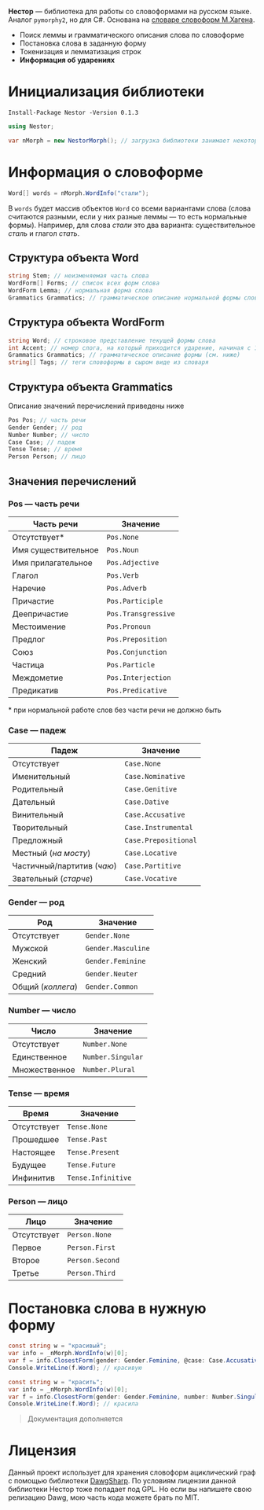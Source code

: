 **Нестор** — библиотека для работы со словоформами на русском языке. Аналог `pymorphy2`, но для C#. Основана на [словаре словоформ М.Хагена](http://www.speakrus.ru/dict/).
* Поиск леммы и грамматического описания слова по словоформе
* Постановка слова в заданную форму
* Токенизация и лемматизация строк
* **Информация об ударениях**

# Инициализация библиотеки
`Install-Package Nestor -Version 0.1.3`
```cs
using Nestor;

var nMorph = new NestorMorph(); // загрузка библиотеки занимает некоторое время
```

# Информация о словоформе
```cs
Word[] words = nMorph.WordInfo("стали");
```
В `words` будет массив объектов `Word` со всеми вариантами слова (слова считаются разными, если у них разные леммы — то есть нормальные формы). Например, для слова *стали* это два варианта: существительное *сталь* и глагол *стать*.

## Структура объекта Word
```cs
string Stem; // неизменяемая часть слова
WordForm[] Forms; // список всех форм слова
WordForm Lemma; // нормальная форма слова
Grammatics Grammatics; // грамматическое описание нормальной формы слова (см. ниже)
```

## Структура объекта WordForm
```cs
string Word; // строковое представление текущей формы слова
int Accent; // номер слога, на который приходится ударение, начиная с 1
Grammatics Grammatics; // грамматическое описание формы (см. ниже)
string[] Tags; // теги словоформы в сыром виде из словаря
```

## Структура объекта Grammatics
Описание значений перечислений приведены ниже
```cs
Pos Pos; // часть речи
Gender Gender; // род
Number Number; // число
Case Case; // падеж
Tense Tense; // время
Person Person; // лицо
```

## Значения перечислений
### Pos — часть речи
|Часть речи|Значение|
|--|--|
|Отсутствует*|`Pos.None`|
|Имя существительное|`Pos.Noun`|
|Имя прилагательное|`Pos.Adjective`|
|Глагол|`Pos.Verb`|
|Наречие|`Pos.Adverb`|
|Причастие|`Pos.Participle`|
|Деепричастие|`Pos.Transgressive`|
|Местоимение|`Pos.Pronoun`|
|Предлог|`Pos.Preposition`|
|Союз|`Pos.Conjunction`|
|Частица|`Pos.Particle`|
|Междометие|`Pos.Interjection`|
|Предикатив|`Pos.Predicative`|

\* при нормальной работе слов без части речи не должно быть

### Case — падеж
|Падеж|Значение|
|--|--|
|Отсутствует|`Case.None`|
|Именительный|`Case.Nominative`|
|Родительный|`Case.Genitive`|
|Дательный|`Case.Dative`|
|Винительный|`Case.Accusative`|
|Творительный|`Case.Instrumental`|
|Предложный|`Case.Prepositional`|
|Местный (*на мосту*)|`Case.Locative`|
|Частичный/партитив (*чаю*)|`Case.Partitive`|
|Звательный (*старче*)|`Case.Vocative`|

### Gender — род
|Род|Значение|
|--|--|
|Отсутствует|`Gender.None`|
|Мужской|`Gender.Masculine`|
|Женский|`Gender.Feminine`|
|Средний|`Gender.Neuter`|
|Общий (*коллега*)|`Gender.Common`|

### Number — число
|Число|Значение|
|--|--|
|Отсутствует|`Number.None`|
|Единственное|`Number.Singular`|
|Множественное|`Number.Plural`|

### Tense — время
|Время|Значение|
|--|--|
|Отсутствует|`Tense.None`|
|Прошедшее|`Tense.Past`|
|Настоящее|`Tense.Present`|
|Будущее|`Tense.Future`|
|Инфинитив|`Tense.Infinitive`|

### Person — лицо
|Лицо|Значение|
|--|--|
|Отсутствует|`Person.None`|
|Первое|`Person.First`|
|Второе|`Person.Second`|
|Третье|`Person.Third`|

# Постановка слова в нужную форму
```cs
const string w = "красивый";
var info = _nMorph.WordInfo(w)[0];
var f = info.ClosestForm(gender: Gender.Feminine, @case: Case.Accusative, number: Number.Singular);
Console.WriteLine(f.Word); // красивую
```
```cs
const string w = "красить";
var info = _nMorph.WordInfo(w)[0];
var f = info.ClosestForm(gender: Gender.Feminine, number: Number.Singular, tense: Tense.Past);
Console.WriteLine(f.Word); // красила
```

> Документация дополняется

# Лицензия
Данный проект использует для хранения словоформ ациклический граф с помощью библиотеки [DawgSharp](https://github.com/bzaar/DawgSharp). По условиям лицензии данной библиотеки Нестор тоже попадает под GPL. Но если вы напишете свою релизацию Dawg, мою часть кода можете брать по MIT.
